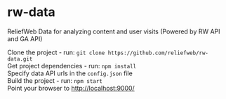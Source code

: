 # rw-data 

ReliefWeb Data for analyzing content and user visits (Powered by RW API and GA API)

Clone the project - run: `git clone https://github.com/reliefweb/rw-data.git`  
Get project dependencies - run: `npm install`      
Specify data API urls in the `config.json` file    
Build the project - run: `npm start`    
Point your browser to [http://localhost:9000/](http://localhost:9000/ )
